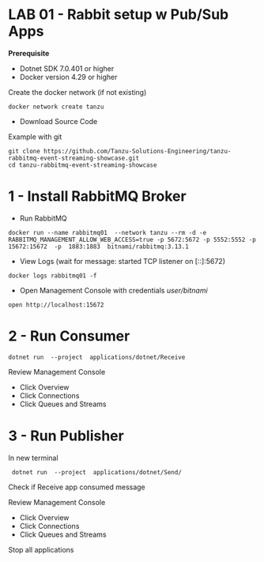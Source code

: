 # LAB 01 - Rabbit setup w Pub/Sub Apps

**Prerequisite**

- Dotnet SDK 7.0.401 or higher 
- Docker version 4.29 or higher

Create the docker network (if not existing)
```shell
docker network create tanzu
```

- Download Source Code

Example with git
```shell
git clone https://github.com/Tanzu-Solutions-Engineering/tanzu-rabbitmq-event-streaming-showcase.git
cd tanzu-rabbitmq-event-streaming-showcase
```



# 1 - Install RabbitMQ Broker

- Run RabbitMQ
```shell
docker run --name rabbitmq01  --network tanzu --rm -d -e RABBITMQ_MANAGEMENT_ALLOW_WEB_ACCESS=true -p 5672:5672 -p 5552:5552 -p 15672:15672  -p  1883:1883  bitnami/rabbitmq:3.13.1 
```

- View Logs (wait for message: started TCP listener on [::]:5672)

```shell
docker logs rabbitmq01 -f
```


- Open Management Console with credentials *user/bitnami*
```shell
open http://localhost:15672
```
# 2 - Run Consumer

```shell
dotnet run  --project  applications/dotnet/Receive
```

Review  Management Console

- Click Overview
- Click Connections
- Click Queues and Streams


# 3 - Run Publisher

In new terminal
```shell
 dotnet run  --project  applications/dotnet/Send/
```

Check if Receive app consumed message 


Review  Management Console 

- Click Overview
- Click Connections
- Click Queues and Streams


Stop all applications